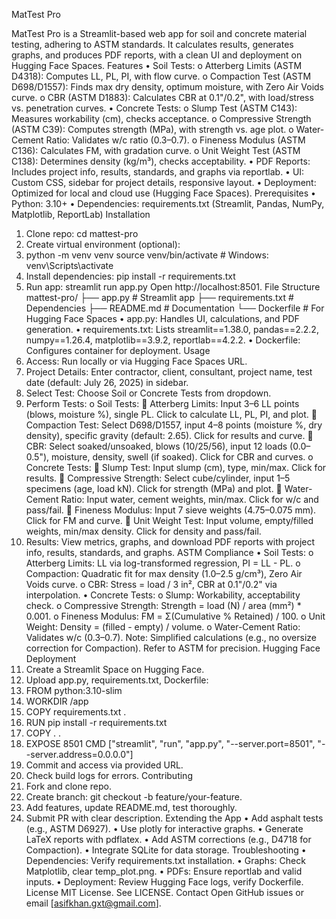 MatTest Pro

MatTest Pro is a Streamlit-based web app for soil and concrete material testing, adhering to ASTM standards. It calculates results, generates graphs, and produces PDF reports, with a clean UI and deployment on Hugging Face Spaces.
Features
•	Soil Tests:
o	Atterberg Limits (ASTM D4318): Computes LL, PL, PI, with flow curve.
o	Compaction Test (ASTM D698/D1557): Finds max dry density, optimum moisture, with Zero Air Voids curve.
o	CBR (ASTM D1883): Calculates CBR at 0.1"/0.2", with load/stress vs. penetration curves.
•	Concrete Tests:
o	Slump Test (ASTM C143): Measures workability (cm), checks acceptance.
o	Compressive Strength (ASTM C39): Computes strength (MPa), with strength vs. age plot.
o	Water-Cement Ratio: Validates w/c ratio (0.3–0.7).
o	Fineness Modulus (ASTM C136): Calculates FM, with gradation curve.
o	Unit Weight Test (ASTM C138): Determines density (kg/m³), checks acceptability.
•	PDF Reports: Includes project info, results, standards, and graphs via reportlab.
•	UI: Custom CSS, sidebar for project details, responsive layout.
•	Deployment: Optimized for local and cloud use (Hugging Face Spaces).
Prerequisites
•	Python: 3.10+
•	Dependencies: requirements.txt (Streamlit, Pandas, NumPy, Matplotlib, ReportLab)
Installation
1.	Clone repo:
cd mattest-pro
2.	Create virtual environment (optional):
3.	python -m venv venv
source venv/bin/activate  # Windows: venv\Scripts\activate
4.	Install dependencies:
pip install -r requirements.txt
5.	Run app:
streamlit run app.py
Open http://localhost:8501.
File Structure
mattest-pro/
├── app.py           # Streamlit app
├── requirements.txt # Dependencies
├── README.md        # Documentation
└── Dockerfile       # For Hugging Face Spaces
•	app.py: Handles UI, calculations, and PDF generation.
•	requirements.txt: Lists streamlit==1.38.0, pandas==2.2.2, numpy==1.26.4, matplotlib==3.9.2, reportlab==4.2.2.
•	Dockerfile: Configures container for deployment.
Usage
1.	Access: Run locally or via Hugging Face Spaces URL.
2.	Project Details: Enter contractor, client, consultant, project name, test date (default: July 26, 2025) in sidebar.
3.	Select Test: Choose Soil or Concrete Tests from dropdown.
4.	Perform Tests:
o	Soil Tests:
	Atterberg Limits: Input 3–6 LL points (blows, moisture %), single PL. Click to calculate LL, PL, PI, and plot.
	Compaction Test: Select D698/D1557, input 4–8 points (moisture %, dry density), specific gravity (default: 2.65). Click for results and curve.
	CBR: Select soaked/unsoaked, blows (10/25/56), input 12 loads (0.0–0.5"), moisture, density, swell (if soaked). Click for CBR and curves.
o	Concrete Tests:
	Slump Test: Input slump (cm), type, min/max. Click for results.
	Compressive Strength: Select cube/cylinder, input 1–5 specimens (age, load kN). Click for strength (MPa) and plot.
	Water-Cement Ratio: Input water, cement weights, min/max. Click for w/c and pass/fail.
	Fineness Modulus: Input 7 sieve weights (4.75–0.075 mm). Click for FM and curve.
	Unit Weight Test: Input volume, empty/filled weights, min/max density. Click for density and pass/fail.
5.	Results: View metrics, graphs, and download PDF reports with project info, results, standards, and graphs.
ASTM Compliance
•	Soil Tests:
o	Atterberg Limits: LL via log-transformed regression, PI = LL - PL.
o	Compaction: Quadratic fit for max density (1.0–2.5 g/cm³), Zero Air Voids curve.
o	CBR: Stress = load / 3 in², CBR at 0.1"/0.2" via interpolation.
•	Concrete Tests:
o	Slump: Workability, acceptability check.
o	Compressive Strength: Strength = load (N) / area (mm²) * 0.001.
o	Fineness Modulus: FM = Σ(Cumulative % Retained) / 100.
o	Unit Weight: Density = (filled - empty) / volume.
o	Water-Cement Ratio: Validates w/c (0.3–0.7).
Note: Simplified calculations (e.g., no oversize correction for Compaction). Refer to ASTM for precision.
Hugging Face Deployment
1.	Create a Streamlit Space on Hugging Face.
2.	Upload app.py, requirements.txt, Dockerfile:
3.	FROM python:3.10-slim
4.	WORKDIR /app
5.	COPY requirements.txt .
6.	RUN pip install -r requirements.txt
7.	COPY . .
8.	EXPOSE 8501
CMD ["streamlit", "run", "app.py", "--server.port=8501", "--server.address=0.0.0.0"]
9.	Commit and access via provided URL.
10.	Check build logs for errors.
Contributing
1.	Fork and clone repo.
2.	Create branch: git checkout -b feature/your-feature.
3.	Add features, update README.md, test thoroughly.
4.	Submit PR with clear description.
Extending the App
•	Add asphalt tests (e.g., ASTM D6927).
•	Use plotly for interactive graphs.
•	Generate LaTeX reports with pdflatex.
•	Add ASTM corrections (e.g., D4718 for Compaction).
•	Integrate SQLite for data storage.
Troubleshooting
•	Dependencies: Verify requirements.txt installation.
•	Graphs: Check Matplotlib, clear temp_plot.png.
•	PDFs: Ensure reportlab and valid inputs.
•	Deployment: Review Hugging Face logs, verify Dockerfile.
License
MIT License. See LICENSE.
Contact
Open GitHub issues or email [asifkhan.gxt@gmail.com].

